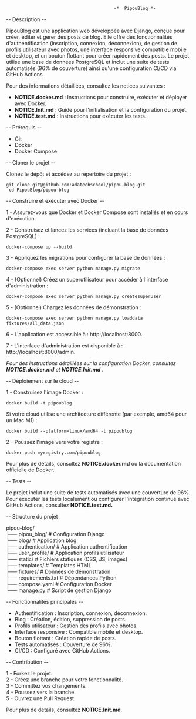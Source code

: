                                              -*  PipouBlog *-

-- Description --

PipouBlog est une application web développée avec Django, conçue pour créer, éditer et gérer des posts de blog. Elle offre des fonctionnalités d'authentification (inscription, connexion, déconnexion), de gestion de profils utilisateur avec photos, une interface responsive compatible mobile et desktop, et un bouton flottant pour créer rapidement des posts. Le projet utilise une base de données PostgreSQL et inclut une suite de tests automatisés (96% de couverture) ainsi qu'une configuration CI/CD via GitHub Actions.

Pour des informations détaillées, consultez les notices suivantes :

- <b>NOTICE.docker.md</b> : Instructions pour construire, exécuter et déployer avec Docker.
- <b>NOTICE.Init.md</b> : Guide pour l'initialisation et la configuration du projet.
- <b>NOTICE.test.md</b> : Instructions pour exécuter les tests.



-- Prérequis --

- Git
- Docker
- Docker Compose



-- Cloner le projet --

Clonez le dépôt et accédez au répertoire du projet :

``` git clone git@github.com:adatechschool/pipou-blog.git ```</br>
<code> cd PipouBlog/pipou-blog </code>



-- Construire et exécuter avec Docker --

1 - Assurez-vous que Docker et Docker Compose sont installés et en cours d'exécution.


2 - Construisez et lancez les services (incluant la base de données PostgreSQL) :

``` docker-compose up --build ```


3 - Appliquez les migrations pour configurer la base de données :

``` docker-compose exec server python manage.py migrate ```


4 - (Optionnel) Créez un superutilisateur pour accéder à l'interface d'administration :

``` docker-compose exec server python manage.py createsuperuser ```


5 - (Optionnel) Chargez les données de démonstration :

``` docker-compose exec server python manage.py loaddata fixtures/all_data.json ```


6 - L'application est accessible à : http://localhost:8000.


7 - L'interface d'administration est disponible à : http://localhost:8000/admin.

<i> Pour des instructions détaillées sur la configuration Docker, consultez <b>NOTICE.docker.md</b> et <b> NOTICE.Init.md</b> </i>.



-- Déploiement sur le cloud --


1 - Construisez l'image Docker :

``` docker build -t pipoublog ```

Si votre cloud utilise une architecture différente (par exemple, amd64 pour un Mac M1) :

``` docker build --platform=linux/amd64 -t pipoublog ```


2 - Poussez l'image vers votre registre :

``` docker push myregistry.com/pipoublog ```

Pour plus de détails, consultez <b>NOTICE.docker.md</b> ou la documentation officielle de Docker.



-- Tests --

Le projet inclut une suite de tests automatisés avec une couverture de 96%. Pour exécuter les tests localement ou configurer l'intégration continue avec GitHub Actions, consultez <b>NOTICE.test.md.</b>

-- Structure du projet

pipou-blog/</br>
├── pipou_blog/           # Configuration Django</br>
├── blog/                 # Application blog</br>
├── authentication/       # Application authentification</br>
├── user_profile/         # Application profils utilisateur</br>
├── static/               # Fichiers statiques (CSS, JS, images)</br>
├── templates/            # Templates HTML</br>
├── fixtures/             # Données de démonstration</br>
├── requirements.txt      # Dépendances Python</br>
├── compose.yaml          # Configuration Docker</br>
└── manage.py             # Script de gestion Django</br>

-- Fonctionnalités principales --

- Authentification : Inscription, connexion, déconnexion.
- Blog : Création, édition, suppression de posts.
- Profils utilisateur : Gestion des profils avec photos.
- Interface responsive : Compatible mobile et desktop.
- Bouton flottant : Création rapide de posts.
- Tests automatisés : Couverture de 96%.
- CI/CD : Configuré avec GitHub Actions.


-- Contribution --

1 - Forkez le projet.</br>
2 - Créez une branche pour votre fonctionnalité.</br>
3 - Committez vos changements.</br>
4 - Poussez vers la branche.</br>
5 - Ouvrez une Pull Request.</br>

Pour plus de détails, consultez <b>NOTICE.Init.md</b>.




